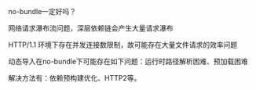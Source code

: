 no-bundle一定好吗？

网络请求瀑布流问题，深层依赖链会产生大量请求瀑布

HTTP/1.1 环境下存在并发连接数限制，故可能存在大量文件请求的效率问题

动态导入在no-bundle下可能存在如下问题：运行时路径解析困难、预加载困难

解决方法有：依赖预构建优化、HTTP2等。